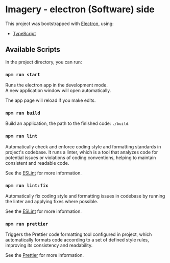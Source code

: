 # Imagery - electron (Software) side

This project was bootstrapped with [Electron](https://www.electronjs.org/), using:

- [TypeScript](https://www.typescriptlang.org/)

## Available Scripts

In the project directory, you can run:

### `npm run start`

Runs the electron app in the development mode.<br />
A new application window will open automatically.

The app page will reload if you make edits.

### `npm run build`

Build an application, the path to the finished code: `./build`.

### `npm run lint`

Automatically check and enforce coding style and formatting standards in project's codebase. It runs a linter, which is a tool that analyzes code for potential issues or violations of coding conventions, helping to maintain consistent and readable code.

See the [ESLint](https://eslint.org/) for more information.

### `npm run lint:fix`

Automatically fix coding style and formatting issues in codebase by running the linter and applying fixes where possible.

See the [ESLint](https://eslint.org/) for more information.

### `npm run prettier`

Triggers the Prettier code formatting tool configured in project, which automatically formats code according to a set of defined style rules, improving its consistency and readability.

See the [Prettier](https://prettier.io/) for more information.

